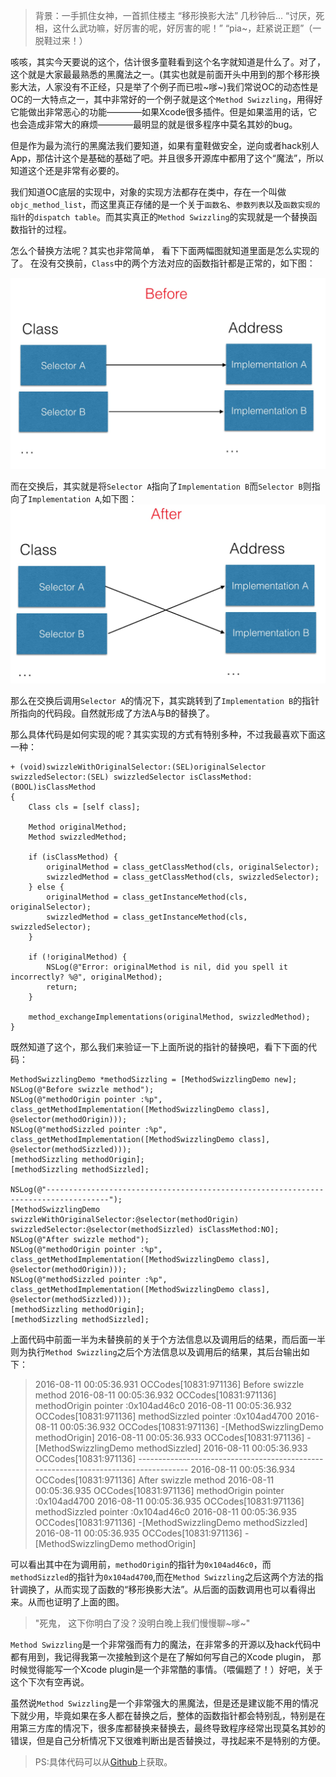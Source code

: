 > 背景：一手抓住女神，一首抓住楼主
“移形换影大法”
几秒钟后...
“讨厌，死相，这什么武功嘛，好厉害的呢，好厉害的呢！”
“pia~，赶紧说正题”（一脱鞋过来！）

咳咳，其实今天要说的这个，估计很多童鞋看到这个名字就知道是什么了。对了，这个就是大家最最熟悉的黑魔法之一。(其实也就是前面开头中用到的那个移形换影大法，人家没有不正经，只是举了个例子而已啦~嗲~)我们常说OC的动态性是OC的一大特点之一，其中非常好的一个例子就是这个`Method Swizzling`，用得好它能做出非常恶心的功能————如果Xcode很多插件。但是如果滥用的话，它也会造成非常大的麻烦————最明显的就是很多程序中莫名其妙的bug。

但是作为最为流行的黑魔法我们要知道，如果有童鞋做安全，逆向或者hack别人App，那估计这个是基础的基础了吧。并且很多开源库中都用了这个“魔法”，所以知道这个还是非常有必要的。

我们知道OC底层的实现中，对象的实现方法都存在类中，存在一个叫做`objc_method_list`，而这里真正存储的是一个关于`函数名`、`参数列表`以及`函数实现的指针`的`dispatch table`。而其实真正的`Method Swizzling`的实现就是一个替换函数指针的过程。

怎么个替换方法呢？其实也非常简单， 看下下面两幅图就知道里面是怎么实现的了。
在没有交换前，`Class`中的两个方法对应的函数指针都是正常的，如下图：

![0E754822-3186-48F6-ADCB-5C6ED52CFED2.png](../images/method-swizzling-before.jpg)

而在交换后，其实就是将`Selector A`指向了`Implementation B`而`Selector B`则指向了`Implementation A`,如下图：
![FF8DC868-46ED-4A12-B4F9-66ED789C2D3A.png](../images/method-swizzling-after.jpg)

那么在交换后调用`Selector A`的情况下，其实跳转到了`Implementation B`的指针所指向的代码段。自然就形成了方法A与B的替换了。

那么具体代码是如何实现的呢？其实实现的方式有特别多种，不过我最喜欢下面这一种：

```language-objectivec
+ (void)swizzleWithOriginalSelector:(SEL)originalSelector swizzledSelector:(SEL) swizzledSelector isClassMethod:(BOOL)isClassMethod
{
    Class cls = [self class];
    
    Method originalMethod;
    Method swizzledMethod;
    
    if (isClassMethod) {
        originalMethod = class_getClassMethod(cls, originalSelector);
        swizzledMethod = class_getClassMethod(cls, swizzledSelector);
    } else {
        originalMethod = class_getInstanceMethod(cls, originalSelector);
        swizzledMethod = class_getInstanceMethod(cls, swizzledSelector);
    }
    
    if (!originalMethod) {
        NSLog(@"Error: originalMethod is nil, did you spell it incorrectly? %@", originalMethod);
        return;
    }

    method_exchangeImplementations(originalMethod, swizzledMethod);
}
```

既然知道了这个，那么我们来验证一下上面所说的指针的替换吧，看下下面的代码：
```language-objectivec
MethodSwizzlingDemo *methodSizzling = [MethodSwizzlingDemo new];
NSLog(@"Before swizzle method");
NSLog(@"methodOrigin pointer :%p", class_getMethodImplementation([MethodSwizzlingDemo class], @selector(methodOrigin)));
NSLog(@"methodSizzled pointer :%p", class_getMethodImplementation([MethodSwizzlingDemo class], @selector(methodSizzled)));
[methodSizzling methodOrigin];
[methodSizzling methodSizzled];

NSLog(@"------------------------------------------------------------------------------------");
[MethodSwizzlingDemo swizzleWithOriginalSelector:@selector(methodOrigin) swizzledSelector:@selector(methodSizzled) isClassMethod:NO];
NSLog(@"After swizzle method");
NSLog(@"methodOrigin pointer :%p", class_getMethodImplementation([MethodSwizzlingDemo class], @selector(methodOrigin)));
NSLog(@"methodSizzled pointer :%p", class_getMethodImplementation([MethodSwizzlingDemo class], @selector(methodSizzled)));
[methodSizzling methodOrigin];
[methodSizzling methodSizzled];
```

上面代码中前面一半为未替换前的关于个方法信息以及调用后的结果，而后面一半则为执行`Method Swizzling`之后个方法信息以及调用后的结果，其后台输出如下：

> 2016-08-11 00:05:36.931 OCCodes[10831:971136] Before swizzle method
2016-08-11 00:05:36.932 OCCodes[10831:971136] methodOrigin pointer :0x104ad46c0
2016-08-11 00:05:36.932 OCCodes[10831:971136] methodSizzled pointer :0x104ad4700
2016-08-11 00:05:36.932 OCCodes[10831:971136] -[MethodSwizzlingDemo methodOrigin]
2016-08-11 00:05:36.933 OCCodes[10831:971136] -[MethodSwizzlingDemo methodSizzled]
2016-08-11 00:05:36.933 OCCodes[10831:971136] ------------------------------------------------------------------------------------
2016-08-11 00:05:36.934 OCCodes[10831:971136] After swizzle method
2016-08-11 00:05:36.935 OCCodes[10831:971136] methodOrigin pointer :0x104ad4700
2016-08-11 00:05:36.935 OCCodes[10831:971136] methodSizzled pointer :0x104ad46c0
2016-08-11 00:05:36.935 OCCodes[10831:971136] -[MethodSwizzlingDemo methodSizzled]
2016-08-11 00:05:36.935 OCCodes[10831:971136] -[MethodSwizzlingDemo methodOrigin]

可以看出其中在为调用前，`methodOrigin`的指针为`0x104ad46c0`，而`methodSizzled`的指针为`0x104ad4700`,而在`Method Swizzling`之后这两个方法的指针调换了，从而实现了函数的“移形换影大法”。从后面的函数调用也可以看得出来。从而也证明了上面的图。

> "死鬼， 这下你明白了没？没明白晚上我们慢慢聊~嗲~"

`Method Swizzling`是一个非常强而有力的魔法，在非常多的开源以及hack代码中都有用到，我记得我第一次接触到这个是在了解如何写自己的Xcode plugin， 那时候觉得能写一个Xcode plugin是一个非常酷的事情。（喂偏题了！）好吧，关于这个下次有空再说。

虽然说`Method Swizzling`是一个非常强大的黑魔法，但是还是建议能不用的情况下就少用，毕竟如果在多人都在替换之后，整体的函数指针都会特别乱，特别是在用第三方库的情况下，很多库都替换来替换去，最终导致程序经常出现莫名其妙的错误，但是自己分析情况下又很难判断出是否替换过，寻找起来不是特别的方便。

> PS:具体代码可以从[Github](https://github.com/NSCookies)上获取。
